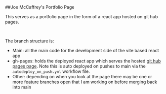 ##Joe McCaffrey's Portfolio Page

This serves as a portfolio page in the form of a react app hosted on git hub pages.  

<br>

The branch structure is:
- Main: all the main code for the development side of the vite based react app
- gh-pages: holds the deployed react app which serves the hosted [git hub pages page](https://www.joemccaffrey.dev).  Note this is auto deployed on pushes to main via the `autodeploy_on_push.yml` workflow file.
- Other: depending on when you look at the page there may be one or more feature branches open that I am working on before merging back into main